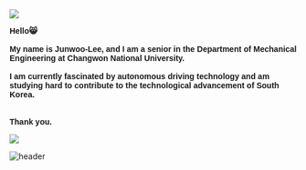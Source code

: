 <img src="https://capsule-render.vercel.app/api?type=waving&color=000080&height=150&section=header" />
<p style="font-family: Arial; font-weight: bold;">
    Hello😸 <br><br>
    My name is Junwoo-Lee, and I am a senior in the Department of Mechanical Engineering at Changwon National University. <br><br>
    I am currently fascinated by autonomous driving technology and am studying hard to contribute to the technological advancement of South Korea. <br>
   <br><br>
    Thank you.
</p>

<img src="https://capsule-render.vercel.app/api?type=waving&color=000080&height=150&section=footer" />


![header](https://capsule-render.vercel.app/api?type=slice)
